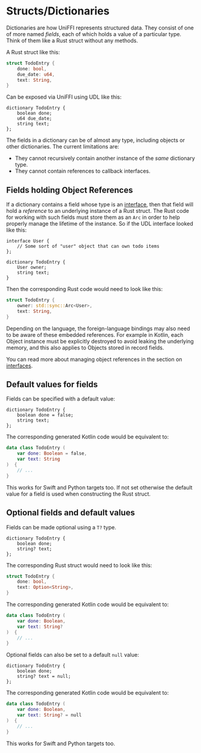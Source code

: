 # Structs/Dictionaries

Dictionaries are how UniFFI represents structured data.
They consist of one of more named *fields*, each of which holds a value of a particular type.
Think of them like a Rust struct without any methods.

A Rust struct like this:

```rust
struct TodoEntry {
    done: bool,
    due_date: u64,
    text: String,
}
```

Can be exposed via UniFFI using UDL like this:

```idl
dictionary TodoEntry {
    boolean done;
    u64 due_date;
    string text;
};
```

The fields in a dictionary can be of almost any type, including objects or other dictionaries.
The current limitations are:

* They cannot recursively contain another instance of the *same* dictionary type.
* They cannot contain references to callback interfaces.

## Fields holding Object References

If a dictionary contains a field whose type is an [interface](./interfaces.md), then that
field will hold a *reference* to an underlying instance of a Rust struct. The Rust code for
working with such fields must store them as an `Arc` in order to help properly manage the
lifetime of the instance. So if the UDL interface looked like this:

```idl
interface User {
    // Some sort of "user" object that can own todo items
};

dictionary TodoEntry {
    User owner;
    string text;
}
```

Then the corresponding Rust code would need to look like this:

```rust
struct TodoEntry {
    owner: std::sync::Arc<User>,
    text: String,
}
```

Depending on the language, the foreign-language bindings may also need to be aware of
these embedded references. For example in Kotlin, each Object instance must be explicitly
destroyed to avoid leaking the underlying memory, and this also applies to Objects stored
in record fields.

You can read more about managing object references in the section on [interfaces](./interfaces.md).

## Default values for fields

Fields can be specified with a default value:

```idl
dictionary TodoEntry {
    boolean done = false;
    string text;
};
```

The corresponding generated Kotlin code would be equivalent to:

```kotlin
data class TodoEntry (
    var done: Boolean = false,
    var text: String
)  {
    // ...
}
```

This works for Swift and Python targets too.
If not set otherwise the default value for a field is used when constructing the Rust struct.

## Optional fields and default values

Fields can be made optional using a `T?` type.

```idl
dictionary TodoEntry {
    boolean done;
    string? text;
};
```

The corresponding Rust struct would need to look like this:

```rust
struct TodoEntry {
    done: bool,
    text: Option<String>,
}
```

The corresponding generated Kotlin code would be equivalent to:

```kotlin
data class TodoEntry (
    var done: Boolean,
    var text: String?
)  {
    // ...
}
```

Optional fields can also be set to a default `null` value:

```idl
dictionary TodoEntry {
    boolean done;
    string? text = null;
};
```

The corresponding generated Kotlin code would be equivalent to:

```kotlin
data class TodoEntry (
    var done: Boolean,
    var text: String? = null
)  {
    // ...
}
```

This works for Swift and Python targets too.
